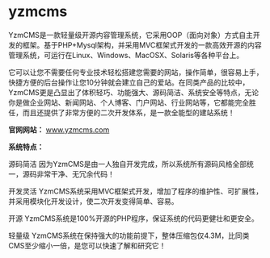 # yzmcms
YzmCMS是一款轻量级开源内容管理系统，它采用OOP（面向对象）方式自主开发的框架。基于PHP+Mysql架构，并采用MVC框架式开发的一款高效开源的内容管理系统，可运行在Linux、Windows、MacOSX、Solaris等各种平台上。

它可以让您不需要任何专业技术轻松搭建您需要的网站，操作简单，很容易上手，快捷方便的后台操作让您10分钟就会建立自己的爱站。在同类产品的比较中，YzmCMS更是凸显出了体积轻巧、功能强大、源码简洁、系统安全等特点，无论你是做企业网站、新闻网站、个人博客、门户网站、行业网站等，它都能完全胜任，而且还提供了非常方便的二次开发体系，是一款全能型的建站系统！

<strong>官网网站：</strong>
www.yzmcms.com

<strong>系统特点：</strong>

源码简洁
因为YzmCMS是由一人独自开发完成，所以系统所有源码风格全部统一，源码非常干净、无冗余代码！

开发灵活
YzmCMS系统采用MVC框架式开发，增加了程序的维护性、可扩展性，并采用模块化开发设计，使二次开发变得简单、容易。

开源
YzmCMS系统是100%开源的PHP程序，保证系统的代码更健壮和更安全。

轻量级
YzmCMS系统在保持强大的功能前提下，整体压缩包仅4.3M，比同类CMS至少缩小一倍，是您可以快速了解和研究它！
